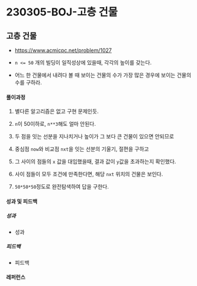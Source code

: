 # 230305-BOJ-고층 건물

## 고층 건물

- https://www.acmicpc.net/problem/1027

- `n <= 50` 개의 빌딩이 일직성상에 있을때, 각각의 높이를 갖는다.

- 어느 한 건물에서 내려다 볼 때 보이는 건물의 수가 가장 많은 경우에 보이는 건물의 수를 구하라.

#### 풀이과정

1. 별다른 알고리즘은 없고 구현 문제인듯.

2. `n`이 50이하로, `n**3`해도 얼마 안된다.

3. 두 점을 잇는 선분을 지나치거나 높이가 그 보다 큰 건물이 있으면 안되므로

4. 중심점 `now`와 비교점 `nxt`을 잇는 선분의 기울기, 절편을 구하고

5. 그 사이의 점들의 `x` 값을 대입했을때, 결과 값이 `y`값을 초과하는지 확인했다.

6. 사이 점들이 모두 조건에 만족한다면, 해당 `nxt` 위치의 건물은 보인다.

7. `50*50*50`정도로 완전탐색하여 답을 구한다.

#### 성과 및 피드백

##### 성과

- 성과

##### 피드백

- 피드백

#### 레퍼런스

> 

